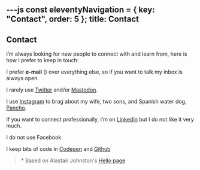 ---js
const eleventyNavigation = {
	key: "Contact",
	order: 5
};
title: Contact
---
## Contact

I’m always looking for new people to connect with and learn from, here is how I prefer to keep in touch:

I prefer <strong>e-mail</strong> (<script>document.write('<a href="mailto:'+'e'+'m'+'a'+'i'+'l'+'@'+'c'+'a'+'r'+'l'+'o'+'s'+'r'+'o'+'d'+'r'+'i'+'g'+'o'+'.'+'c'+'o'+'m'+'">email</a>');</script>) over everything else, so if you want to talk my inbox is always open.

I rarely use <a href="https://twitter.com/crodrigoturner">Twitter</a> and/or <a href="http://@crodrigoturner@mastodonapp.uk">Mastodon</a>.

I use <a href="https://instagram.com/crodrigoturner">Instagram</a> to brag about my wife, two sons, and Spanish water dog, <a href="/Pancho">Pancho</a>.

If you want to connect professionally, I’m on <a href="https://www.linkedin.com/in/crodrigoturner/">LinkedIn</a> but I do not like it very much.

I do not use Facebook.

I keep bits of code in <a href="https://codepen.io/crodrigoturner">Codepen</a> and <a href="https://github.com/crodrigoturner">Github</a>
<blockquote>* Based on Alastair Johnston's <a href="https://alastairjohnston.com/hello/">Hello page</a></blockquote>